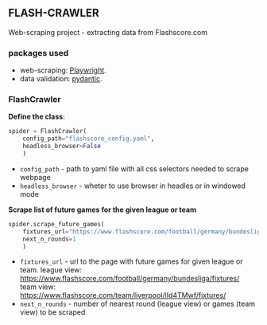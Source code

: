 
## FLASH-CRAWLER

Web-scraping project - extracting data from Flashscore.com

### packages used

- web-scraping: [Playwright](https://playwright.dev/python/). 
- data validation: [pydantic](https://pydantic-docs.helpmanual.io/). 

### FlashCrawler
**Define the class**:
``` python
spider = FlashCrawler(
    config_path="flashscore_config.yaml",
    headless_browser=False
    )
```
- `config_path` - path to yaml file with all css selectors needed to scrape webpage
- `headless_browser` - wheter to use browser in headles or in windowed mode


**Scrape list of future games for the given league or team** 
```python
spider.scrape_future_games(
    fixtures_url="https://www.flashscore.com/football/germany/bundesliga/fixtures/", 
    next_n_rounds=1
    )
```
- `fixtures_url` - url to the page with future games for given league or team. 
league view: https://www.flashscore.com/football/germany/bundesliga/fixtures/  
team view: https://www.flashscore.com/team/liverpool/lId4TMwf/fixtures/
- `next_n_rounds` - number of nearest round (league view) or games (team view) to be scraped



